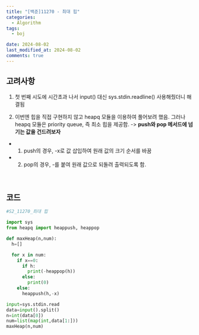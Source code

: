 ```yaml
---
title: "[백준]11270 - 최대 힙"
categories:
  - Algorithm
tags:
  - boj

date: 2024-08-02
last_modified_at: 2024-08-02
comments: true
---
```

## 고려사항
1. 첫 번째 시도에 시간초과 나서 input() 대신 sys.stdin.readline() 사용해줬더니 해결됨<br/>
 
  
2. 이번엔 힙을 직접 구현하지 않고 heapq 모듈을 이용하여 풀어보려 했음. 그러나 heapq 모듈은 priority queue, 즉 최소 힙을 제공함. -> **push와 pop 메서드에 넘기는 값을 건드려보자**
* 1) push의 경우, -x로 값 삽입하여 원래 값의 크기 순서를 바꿈
* 2) pop의 경우, -를 붙여 원래 값으로 되돌려 출력되도록 함.<br/><br/><br/>
 
 
 
## 코드 
```python
#S2_11270_최대 힙

import sys
from heapq import heappush, heappop

def maxHeap(n,num):
  h=[]

  for x in num:
    if x==0:
      if h:
        print(-heappop(h))
      else:
        print(0)
    else:
      heappush(h,-x)

input=sys.stdin.read
data=input().split()
n=int(data[0])
num=list(map(int,data[1:]))
maxHeap(n,num)
```





